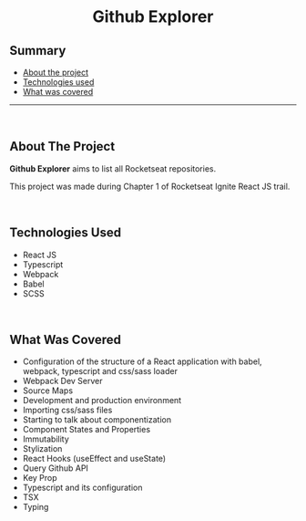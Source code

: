<h1 align="center">Github Explorer</h1>

<!-- SUMMARY -->
## Summary

- [About the project](#about-the-project)
- [Technologies used](#technologies-used)
- [What was covered](#what-was-covered)

---

<br/>

<!-- ABOUT THE PROJECT -->
## About The Project

**Github Explorer** aims to list all Rocketseat repositories.

This project was made during Chapter 1 of Rocketseat Ignite React JS trail.

<br/>

## Technologies Used

- React JS
- Typescript
- Webpack
- Babel
- SCSS

<br/>

## What Was Covered

- Configuration of the structure of a React application with babel, webpack, typescript and css/sass loader
- Webpack Dev Server
- Source Maps
- Development and production environment
- Importing css/sass files
- Starting to talk about componentization
- Component States and Properties
- Immutability
- Stylization
- React Hooks (useEffect and useState)
- Query Github API
- Key Prop
- Typescript and its configuration
- TSX
- Typing